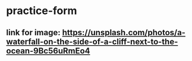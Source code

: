 # practice-form
## link for image: https://unsplash.com/photos/a-waterfall-on-the-side-of-a-cliff-next-to-the-ocean-9Bc56uRmEo4